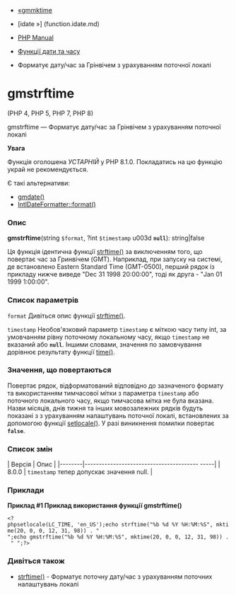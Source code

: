 - [«gmmktime](function.gmmktime.md)
- [idate »] (function.idate.md)

- [PHP Manual](index.md)
- [Функції дати та часу](ref.datetime.md)
- Форматує дату/час за Грінвічем з урахуванням поточної локалі

# gmstrftime

(PHP 4, PHP 5, PHP 7, PHP 8)

gmstrftime — Форматує дату/час за Грінвічем з урахуванням поточної локалі

**Увага**

Функція оголошена *УСТАРНІЙ* у PHP 8.1.0. Покладатись на цю функцію
украй не рекомендується.

Є такі альтернативи:

- [gmdate()](function.gmdate.md)
- [IntlDateFormatter::format()](intldateformatter.format.md)

### Опис

**gmstrftime**(string `$format`, ?int `$timestamp` u003d **`null`**):
string\|false

Ця функція ідентична функції [strftime()](function.strftime.md) за
виключенням того, що повертає час за Гринвічем (GMT). Наприклад, при
запуску на системі, де встановлено Eastern Standard Time (GMT-0500),
перший рядок із прикладу нижче виведе "Dec 31 1998 20:00:00", тоді як
друга - "Jan 01 1999 1:00:00".

### Список параметрів

`format`
Дивіться опис функції [strftime()](function.strftime.md).

`timestamp`
Необов'язковий параметр `timestamp` є міткою часу
типу int, за умовчанням рівну поточному локальному часу, якщо
`timestamp` не вказаний або **`null`**. Іншими словами, значення по
замовчування дорівнює результату функції [time()](function.time.md).

### Значення, що повертаються

Повертає рядок, відформатований відповідно до зазначеного формату та
використанням тимчасової мітки з параметра `timestamp` або поточного
локального часу, якщо тимчасова мітка не була вказана. Назви
місяців, днів тижня та інших мовозалежних рядків будуть показані з
з урахуванням налаштувань поточної локалі, встановлених за допомогою функції
[setlocale()](function.setlocale.md). У разі виникнення помилки
повертає **`false`**.

### Список змін

| Версія | Опис |
|--------|---------------------------------------- -----|
| 8.0.0 | `timestamp` тепер допускає значення null. |

### Приклади

**Приклад #1 Приклад використання функції **gmstrftime()****

`<?phpsetlocale(LC_TIME, 'en_US');echo strftime("%b %d %Y %H:%M:%S", mktime(20, 0, 0, 12, 31, 98)) . "
";echo gmstrftime("%b %d %Y %H:%M:%S", mktime(20, 0, 0, 12, 31, 98)) . "
";?> `

### Дивіться також

- [strftime()](function.strftime.md) - Форматує поточну
дату/час з урахуванням поточних налаштувань локалі
